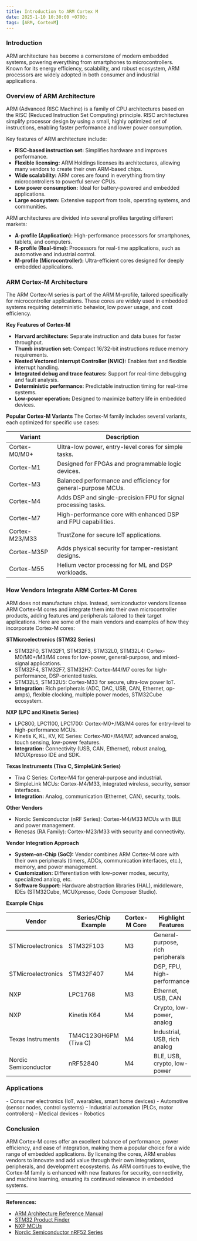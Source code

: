 ```yaml
---
title: Introduction to ARM Cortex M
date: 2025-1-10 10:30:00 +0700;
tags: [ARM, CortexM]
---
```


<h3 id="Introduction" style="font-weight: bold;">Introduction</h3>
ARM architecture has become a cornerstone of modern embedded systems, powering everything from smartphones to microcontrollers. Known for its energy efficiency, scalability, and robust ecosystem, ARM processors are widely adopted in both consumer and industrial applications.

<h3 id="Overview" style="font-weight: bold;">Overview of ARM Architecture</h3>
ARM (Advanced RISC Machine) is a family of CPU architectures based on the RISC (Reduced Instruction Set Computing) principle. RISC architectures simplify processor design by using a small, highly optimized set of instructions, enabling faster performance and lower power consumption.

Key features of ARM architecture include:
- <b>RISC-based instruction set:</b> Simplifies hardware and improves performance.
- <b>Flexible licensing:</b> ARM Holdings licenses its architectures, allowing many vendors to create their own ARM-based chips.
- <b>Wide scalability:</b> ARM cores are found in everything from tiny microcontrollers to powerful server CPUs.
- <b>Low power consumption:</b> Ideal for battery-powered and embedded applications.
- <b>Large ecosystem:</b> Extensive support from tools, operating systems, and communities.

ARM architectures are divided into several profiles targeting different markets:

- <b>A-profile (Application):</b> High-performance processors for smartphones, tablets, and computers.
- <b>R-profile (Real-time):</b> Processors for real-time applications, such as automotive and industrial control.
- <b>M-profile (Microcontroller):</b> Ultra-efficient cores designed for deeply embedded applications.

<h3 id="CortexMArch" style="font-weight: bold;">ARM Cortex-M Architecture</h3>
The ARM Cortex-M series is part of the ARM M-profile, tailored specifically for microcontroller applications. These cores are widely used in embedded systems requiring deterministic behavior, low power usage, and cost efficiency.

<b>Key Features of Cortex-M</b>
- <b>Harvard architecture:</b> Separate instruction and data buses for faster throughput.
- <b>Thumb instruction set:</b> Compact 16/32-bit instructions reduce memory requirements.
- <b>Nested Vectored Interrupt Controller (NVIC):</b> Enables fast and flexible interrupt handling.
- <b>Integrated debug and trace features:</b> Support for real-time debugging and fault analysis.
- <b>Deterministic performance:</b> Predictable instruction timing for real-time systems.
- <b>Low-power operation:</b> Designed to maximize battery life in embedded devices.

<b>Popular Cortex-M Variants</b>
The Cortex-M family includes several variants, each optimized for specific use cases:

| Variant             | Description                                                            |
|---------------------|-----------------------------------------------------------------------|
| Cortex-M0/M0+       | Ultra-low power, entry-level cores for simple tasks.                  |
| Cortex-M1           | Designed for FPGAs and programmable logic devices.                    |
| Cortex-M3           | Balanced performance and efficiency for general-purpose MCUs.         |
| Cortex-M4           | Adds DSP and single-precision FPU for signal processing tasks.        |
| Cortex-M7           | High-performance core with enhanced DSP and FPU capabilities.         |
| Cortex-M23/M33      | TrustZone for secure IoT applications.                                |
| Cortex-M35P         | Adds physical security for tamper-resistant designs.                  |
| Cortex-M55          | Helium vector processing for ML and DSP workloads.                    |

<h3 id="VendorIntegration" style="font-weight: bold;">How Vendors Integrate ARM Cortex-M Cores</h3>
ARM does not manufacture chips. Instead, semiconductor vendors license ARM Cortex-M cores and integrate them into their own microcontroller products, adding features and peripherals tailored to their target applications. Here are some of the main vendors and examples of how they incorporate Cortex-M cores:

<b>STMicroelectronics (STM32 Series)</b><br>
- STM32F0, STM32F1, STM32F3, STM32L0, STM32L4: Cortex-M0/M0+/M3/M4 cores for low-power, general-purpose, and mixed-signal applications.
- STM32F4, STM32F7, STM32H7: Cortex-M4/M7 cores for high-performance, DSP-oriented tasks.
- STM32L5, STM32U5: Cortex-M33 for secure, ultra-low power IoT.
- <b>Integration:</b> Rich peripherals (ADC, DAC, USB, CAN, Ethernet, op-amps), flexible clocking, multiple power modes, STM32Cube ecosystem.

<b>NXP (LPC and Kinetis Series)</b><br>
- LPC800, LPC1100, LPC1700: Cortex-M0+/M3/M4 cores for entry-level to high-performance MCUs.
- Kinetis K, KL, KV, KE Series: Cortex-M0+/M4/M7, advanced analog, touch sensing, low-power features.
- <b>Integration:</b> Connectivity (USB, CAN, Ethernet), robust analog, MCUXpresso IDE and SDK.

<b>Texas Instruments (Tiva C, SimpleLink Series)</b><br>
- Tiva C Series: Cortex-M4 for general-purpose and industrial.
- SimpleLink MCUs: Cortex-M4/M33, integrated wireless, security, sensor interfaces.
- <b>Integration:</b> Analog, communication (Ethernet, CAN), security, tools.

<b>Other Vendors</b><br>
- Nordic Semiconductor (nRF Series): Cortex-M4/M33 MCUs with BLE and power management.
- Renesas (RA Family): Cortex-M23/M33 with security and connectivity.

<b>Vendor Integration Approach</b>
- <b>System-on-Chip (SoC):</b> Vendor combines ARM Cortex-M core with their own peripherals (timers, ADCs, communication interfaces, etc.), memory, and power management.
- <b>Customization:</b> Differentiation with low-power modes, security, specialized analog, etc.
- <b>Software Support:</b> Hardware abstraction libraries (HAL), middleware, IDEs (STM32Cube, MCUXpresso, Code Composer Studio).

<b>Example Chips</b>

| Vendor                | Series/Chip Example         | Cortex-M Core | Highlight Features                          |
|-----------------------|----------------------------|---------------|----------------------------------------------|
| STMicroelectronics    | STM32F103                  | M3            | General-purpose, rich peripherals            |
| STMicroelectronics    | STM32F407                  | M4            | DSP, FPU, high-performance                   |
| NXP                   | LPC1768                    | M3            | Ethernet, USB, CAN                          |
| NXP                   | Kinetis K64                | M4            | Crypto, low-power, analog                    |
| Texas Instruments     | TM4C123GH6PM (Tiva C)      | M4            | Industrial, USB, rich analog                 |
| Nordic Semiconductor  | nRF52840                   | M4            | BLE, USB, crypto, low-power                  |

<h3 id="Applications" style="font-weight: bold;">Applications</h3>
- Consumer electronics (IoT, wearables, smart home devices)
- Automotive (sensor nodes, control systems)
- Industrial automation (PLCs, motor controllers)
- Medical devices
- Robotics

<h3 id="Conclusion" style="font-weight: bold;">Conclusion</h3>
ARM Cortex-M cores offer an excellent balance of performance, power efficiency, and ease of integration, making them a popular choice for a wide range of embedded applications. By licensing the cores, ARM enables vendors to innovate and add value through their own integrations, peripherals, and development ecosystems. As ARM continues to evolve, the Cortex-M family is enhanced with new features for security, connectivity, and machine learning, ensuring its continued relevance in embedded systems.

---

<b>References:</b>
- <a href="https://developer.arm.com/documentation/ddi0403/latest/">ARM Architecture Reference Manual</a>
- <a href="https://www.st.com/en/microcontrollers-microprocessors/stm32-32-bit-arm-cortex-mcus.html">STM32 Product Finder</a>
- <a href="https://www.nxp.com/products/processors-and-microcontrollers/arm-microcontrollers">NXP MCUs</a>
- <a href="https://www.nordicsemi.com/Products/Low-power-short-range-wireless/nRF52840">Nordic Semiconductor nRF52 Series</a>
